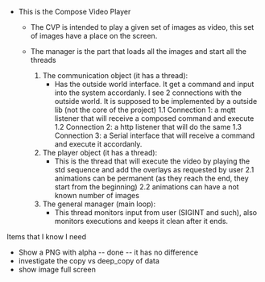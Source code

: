 * This is the Compose Video Player

    - The CVP is intended to play a given set of images as video, this set of images have a place on the screen.


    - The manager is the part that loads all the images and start all the threads
        1. The communication object (it has a thread):
            + Has the outside world interface. It get a command and input into the system accordanly. I see 2 connections with the outside world. It is supposed to be implemented by a outside lib (not the core of the project)
                1.1 Connection 1: a mqtt listener that will receive a composed command and execute
                1.2 Connection 2: a http listener that will do the same
                1.3 Connection 3: a Serial interface that will receive a command and execute it accordanly.
        2. The player object (it has a thread):
            + This is the thread that will execute the video by playing the std sequence and add the overlays as requested by user
                2.1 animations can be permanent (as they reach the end, they start from the beginning)
                2.2 animations can have a not known number of images
        3. The general manager (main loop):
            + This thread monitors input from user (SIGINT and such), also monitors executions and keeps it clean after it ends.

Items that I know I need

* Show a PNG with alpha -- done -- it has no difference
* investigate the copy vs deep_copy of data
* show image full screen
